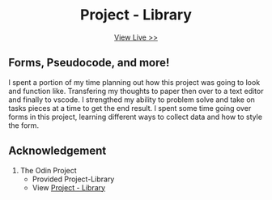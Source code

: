 <h1 align="center">Project - Library</h1>

<p align="center">
    <a href="https://ec-rilo.github.io/Project-Library/" target="_blank">View Live >></a>
</p>

## Forms, Pseudocode, and more!
<p>
    I spent a portion of my time planning out how this project was going to look and function like.
    Transfering my thoughts to paper then over to a text editor and finally to vscode. I strengthed
    my ability to problem solve and take on tasks pieces at a time to get the end result. I spent some
    time going over forms in this project, learning different ways to collect data and how to style the
    form.
</p>

## Acknowledgement
1. The Odin Project
    - Provided Project-Library
    - View <a href="https://www.theodinproject.com/paths/full-stack-javascript/courses/javascript/lessons/library" target="_blank">Project - Library</a>

